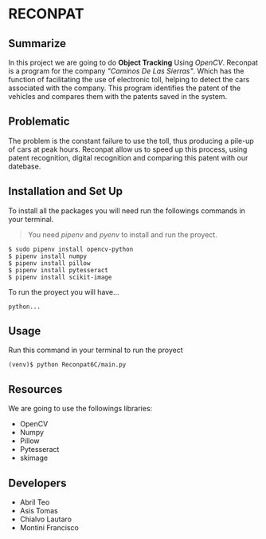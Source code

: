 # RECONPAT
## Summarize

In this project we are going to do **Object Tracking** Using *OpenCV*. Reconpat is a program for the company *"Caminos De Las Sierras"*. Which has the function of facilitating the use of electronic toll, helping to detect the cars associated with the company. This program identifies the patent of the vehicles and compares them with the patents saved in the system.


## Problematic

The problem is the constant failure to use the toll, thus producing a pile-up of cars at peak hours. Reconpat allow us to speed up this process, using patent recognition, digital recognition and comparing this patent with our datebase.

## Installation and Set Up

To install all the packages you will need run the followings commands in your terminal.

> You need *pipenv*  and  *pyenv* to install and run the proyect.

```
$ sudo pipenv install opencv-python
$ pipenv install numpy
$ pipenv install pillow
$ pipenv install pytesseract
$ pipenv install scikit-image
```
To run the proyect you will have...
```
python...
```
## Usage

Run this command in your terminal to run the proyect
```
(venv)$ python Reconpat6C/main.py
```
## Resources

We are going to use the followings libraries:
* OpenCV
* Numpy
* Pillow
* Pytesseract
* skimage

## Developers

* Abril Teo
* Asis Tomas
* Chialvo Lautaro
* Montini Francisco